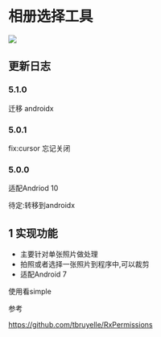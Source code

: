 # 相册选择工具

[![](https://jitpack.io/v/yizeliang/ImageSelector.svg)](https://jitpack.io/#yizeliang/ImageSelector)



## 更新日志

### 5.1.0

迁移 androidx

### 5.0.1

fix:cursor 忘记关闭

### 5.0.0

适配Andriod 10

待定:转移到androidx


## 1 实现功能

- 主要针对单张照片做处理
- 拍照或者选择一张照片到程序中,可以裁剪
- 适配Android 7


使用看simple


参考

https://github.com/tbruyelle/RxPermissions

